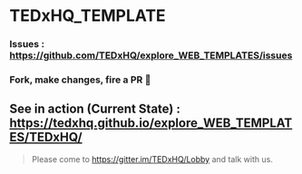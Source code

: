 # TEDxHQ_TEMPLATE

### Issues : https://github.com/TEDxHQ/explore_WEB_TEMPLATES/issues
### Fork, make changes, fire a PR :tada:

## See in action (Current State) : https://tedxhq.github.io/explore_WEB_TEMPLATES/TEDxHQ/

> Please come to https://gitter.im/TEDxHQ/Lobby and talk with us.
